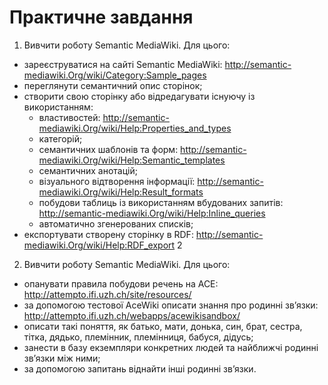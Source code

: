 # Практичне завдання
1. Вивчити роботу Semantic MediaWiki. Для цього:
-  зареєструватися на сайті Semantic MediaWiki: http://semantic-mediawiki.Org/wiki/Category:Sample_pages
- переглянути семантичний опис сторінок;
- створити свою сторінку або відредагувати існуючу із використанням:
    - властивостей:
    http://semantic-mediawiki.Org/wiki/Help:Properties_and_types
    - категорій;
    - семантичних шаблонів та форм:
    http://semantic-mediawiki.Org/wiki/Help:Semantic_templates
    - семантичних анотацій;
    - візуального відтворення інформації: http://semantic-mediawiki.Org/wiki/Help:Result_formats
    - побудови таблиць із використанням вбудованих запитів: http://semantic-mediawiki.Org/wiki/Help:Inline_queries
    - автоматично згенерованих списків;
- експортувати створену сторінку в RDF: http://semantic-mediawiki.Org/wiki/Help:RDF_export 2
2. Вивчити роботу Semantic MediaWiki. Для цього:
- опанувати правила побудови речень на АСЕ:
http://attempto.ifi.uzh.ch/site/resources/
- за допомогою тестової AceWiki описати знання про родинні зв’язки:
http://attempto.ifi.uzh.ch/webapps/acewikisandbox/
- описати такі поняття, як батько, мати, донька, син, брат, сестра, тітка, дядько, племінник, племінниця, бабуся, дідусь;
- занести в базу екземпляри конкретних людей та найближчі родинні зв’язки між ними;
- за допомогою запитань віднайти інші родинні зв’язки.